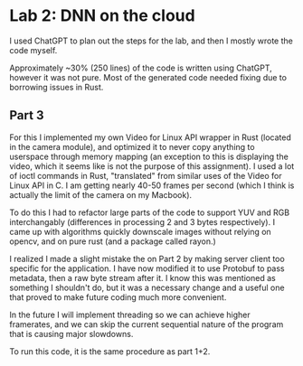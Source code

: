 # Lab 2: DNN on the cloud


I used ChatGPT to plan out the steps for the lab, and then I mostly wrote the code myself.

Approximately ~30% (250 lines) of the code is written using ChatGPT, however it was not pure. Most of the generated code needed fixing due to borrowing issues in Rust.

## Part 3
For this I implemented my own Video for Linux API wrapper in Rust (located in the camera module), and optimized it to never copy anything to userspace through memory mapping (an exception to this is displaying the video, which it seems like is not the purpose of this assignment). I used a lot of ioctl commands in Rust, "translated" from similar uses of the Video for Linux API in C. I am getting nearly 40-50 frames per second (which I think is actually the limit of the camera on my Macbook).

To do this I had to refactor large parts of the code to support YUV and RGB interchangably (differences in processing 2 and 3 bytes respectively). I came up with algorithms quickly downscale images without relying on opencv, and on pure rust (and a package called rayon.)

I realized I made a slight mistake the on Part 2 by making server client too specific for the application. I have now modified it to use Protobuf to pass metadata, then a raw byte stream after it. I know this was mentioned as something I shouldn't do, but it was a necessary change and a useful one that proved to make future coding much more convenient.

In the future I will implement threading so we can achieve higher framerates, and we can skip the current sequential nature of the program that is causing major slowdowns.

To run this code, it is the same procedure as part 1+2.